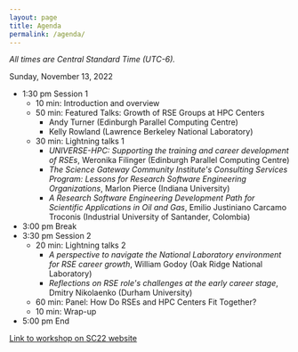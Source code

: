 ```yaml
---
layout: page
title: Agenda
permalink: /agenda/
---
```


*All times are Central Standard Time (UTC-6).*

Sunday, November 13, 2022

- 1:30 pm Session 1
    - 10 min:  Introduction and overview
    - 50 min:  Featured Talks:  Growth of RSE Groups at HPC Centers
        - Andy Turner (Edinburgh Parallel Computing Centre)
        - Kelly Rowland (Lawrence Berkeley National Laboratory)
    - 30 min:  Lightning talks 1
        - _UNIVERSE-HPC: Supporting the training and career development of RSEs_,
        Weronika Filinger (Edinburgh Parallel Computing Centre)
        - _The Science Gateway Community Institute's Consulting Services Program: Lessons for Research Software Engineering Organizations_,
        Marlon Pierce (Indiana University)
        - _A Research Software Engineering Development Path for Scientific Applications in Oil and Gas_,
        Emilio Justiniano Carcamo Troconis (Industrial University of Santander, Colombia)
- 3:00 pm Break
- 3:30 pm Session 2
    - 20 min:  Lightning talks 2
        - _A perspective to navigate the National Laboratory environment for RSE career growth_,
        William Godoy (Oak Ridge National Laboratory)
        - _Reflections on RSE role's challenges at the early career stage_,
        Dmitry Nikolaenko (Durham University)
    - 60 min:  Panel:  How Do RSEs and HPC Centers Fit Together?
    - 10 min:  Wrap-up
- 5:00 pm End

[Link to workshop on SC22 website](https://sc22.supercomputing.org/presentation/?id=wksp132&sess=sess130)

